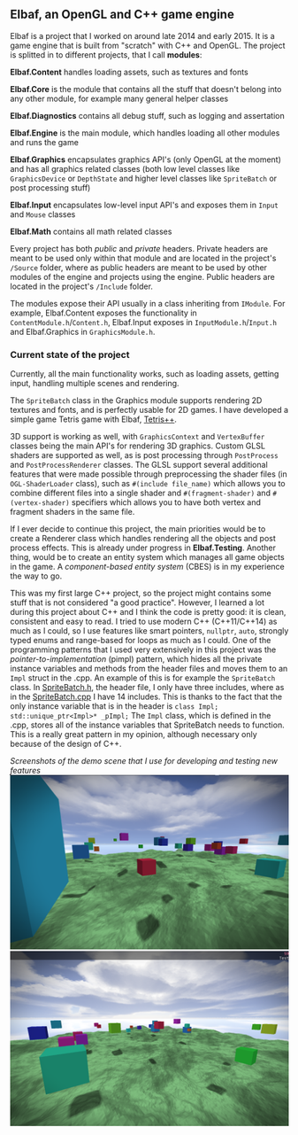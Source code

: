 ## Elbaf, an OpenGL and C++ game engine

Elbaf is a project that I worked on around late 2014 and early 2015. It is a game engine that is built from "scratch" with C++ and OpenGL.
The project is splitted in to different projects, that I call **modules**:

**Elbaf.Content** handles loading assets, such as textures and fonts

**Elbaf.Core** is the module that contains all the stuff that doesn't belong into any other module, for example many general helper classes

**Elbaf.Diagnostics** contains all debug stuff, such as logging and assertation

**Elbaf.Engine** is the main module, which handles loading all other modules and runs the game

**Elbaf.Graphics** encapsulates graphics API's (only OpenGL at the moment) and has all graphics related classes (both low level classes like `GraphicsDevice` or `DepthState` and higher level classes like `SpriteBatch` or post processing stuff)

**Elbaf.Input** encapsulates low-level input API's and exposes them in `Input` and `Mouse` classes

**Elbaf.Math** contains all math related classes

Every project has both *public* and *private* headers. Private headers are meant to be used only within that module and are located in the project's `/Source` folder, where as public headers are meant to be used by other modules of the engine and projects using the engine. Public headers are located in the project's `/Include` folder. 

The modules expose their API usually in a class inheriting from `IModule`. For example, Elbaf.Content exposes the functionality in `ContentModule.h`/`Content.h`, Elbaf.Input exposes in `InputModule.h`/`Input.h` and Elbaf.Graphics in `GraphicsModule.h`.

### Current state of the project
Currently, all the main functionality works, such as loading assets, getting input, handling multiple scenes and rendering. 

The `SpriteBatch` class in the Graphics module supports rendering 2D textures and fonts, and is perfectly usable for 2D games. I have developed a simple game Tetris game with Elbaf, [Tetris++](https://github.com/JaakkoLipsanen/Tetris.PlusPlus).

3D support is working as well, with `GraphicsContext` and `VertexBuffer` classes being the main API's for rendering 3D graphics. Custom GLSL shaders are supported as well, as is post processing through `PostProcess` and `PostProcessRenderer` classes. The GLSL support several additional features that were made possible through preprocessing the shader files (in `OGL-ShaderLoader` class), such as `#(include file_name)` which allows you to combine different files into a single shader and `#(fragment-shader)` and `#(vertex-shader)` specifiers which allows you to have both vertex and fragment shaders in the same file.

If I ever decide to continue this project, the main priorities would be to create a Renderer class which handles rendering all the objects and post process effects. This is already under progress in **Elbaf.Testing**. Another thing, would be to create an entity system which manages all game objects in the game. A *component-based entity system* (CBES) is in my experience the way to go.


This was my first large C++ project, so the project might contains some stuff that is not considered "a good practice". However, I learned a lot during this project about C++ and I think the code is pretty good: it is clean, consistent and easy to read. I tried to use modern C++ (C++11/C++14) as much as I could, so I use features like smart pointers, `nullptr`, `auto`, strongly typed enums and range-based for loops as much as I could. One of the programming patterns that I used very extensively in this project was the *pointer-to-implementation* (pimpl) pattern, which hides all the private instance variables and methods from the header files and moves them to an `Impl` struct in the .cpp. An example of this is for example the `SpriteBatch` class. In [SpriteBatch.h], the header file, I only have three includes, where as in the [SpriteBatch.cpp] I have 14 includes. This is thanks to the fact that the only instance variable that is in the header is `class Impl; std::unique_ptr<Impl>* _pImpl;` The `Impl` class, which is defined in the .cpp, stores all of the instance variables that SpriteBatch needs to function. This is a really great pattern in my opinion, although necessary only because of the design of C++.

*Screenshots of the demo scene that I use for developing and testing new features*
![screenshot 1](/Documentation/Screenshot1.png)
![screenshot 2](/Documentation/Screenshot2.png)

[Spritebatch.cpp]: https://github.com/JaakkoLipsanen/Elbaf/blob/master/Elbaf.Graphics/Source/Graphics/SpriteBatch.cpp
[Spritebatch.h]: https://github.com/JaakkoLipsanen/Elbaf/blob/master/Elbaf.Graphics/Include/Graphics/SpriteBatch.h
